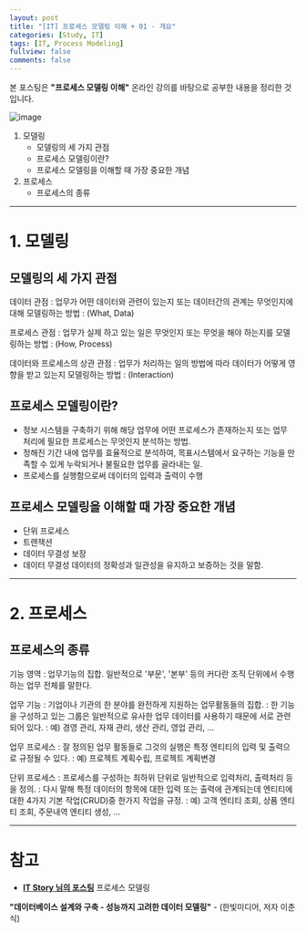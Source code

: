 ```yaml
---
layout: post
title: "[IT] 프로세스 모델링 이해 + 01 - 개요"
categories: [Study, IT]
tags: [IT, Process Modeling]
fullview: false
comments: false
---
```


본 포스팅은 **"프로세스 모델링 이해"** 온라인 강의를 바탕으로 공부한 내용을 정리한 것입니다.

![image](https://user-images.githubusercontent.com/84369912/192108474-596a2b19-9169-4f3a-9249-6c50b5857b8f.png)

1. 모델링
    + 모델링의 세 가지 관점
    + 프로세스 모델링이란? 
    + 프로세스 모델링을 이해할 때 가장 중요한 개념
2. 프로세스
    + 프로세스의 종류
    
---

# 1. 모델링

## 모델링의 세 가지 관점

데이터 관점 
: 업무가 어떤 데이터와 관련이 있는지 또는 데이터간의 관계는 무엇인지에 대해 모델링하는 방법 
: (What, Data)

프로세스 관점 
: 업무가 실제 하고 있는 일은 무엇인지 또는 무엇을 해야 하는지를 모델링하는 방법 
: (How, Process)

데이터와 프로세스의 상관 관점 
: 업무가 처리하는 일의 방법에 따라 데이터가 어떻게 영향을 받고 있는지 모델링하는 방법 
: (Interaction)

 
## 프로세스 모델링이란? 

- 정보 시스템을 구축하기 위해 해당 업무에 어떤 프로세스가 존재하는지 또는 업무 처리에 필요한 프로세스는 무엇인지 분석하는 방법. 
- 정해진 기간 내에 업무를 효율적으로 분석하여, 목표시스템에서 요구하는 기능을 만족할 수 있게 누락되거나 불필요한 업무를 골라내는 일. 
- 프로세스를 실행함으로써 데이터의 입력과 출력이 수행

## 프로세스 모델링을 이해할 때 가장 중요한 개념

- 단위 프로세스
- 트랜잭션
- 데이터 무결성 보장
- 데이터 무결성
    데이터의 정확성과 일관성을 유지하고 보증하는 것을 말함.

---

# 2. 프로세스

## 프로세스의 종류

기능 영역
: 업무기능의 집합. 일반적으로 '부문', '본부' 등의 커다란 조직 단위에서 수행하는 업무 전체를 말한다.

업무 기능
: 기업이나 기관의 한 분야를 완전하게 지원하는 업무활동들의 집합. 
: 한 기능을 구성하고 있는 그룹은 일반적으로 유사한 업무 데이터를 사용하기 때문에 서로 관련되어 있다.
: 예) 경영 관리, 자재 관리, 생산 관리, 영업 관리, ...

업무 프로세스
: 잘 정의된 업무 활동들로 그것의 실행은 특정 엔티티의 입력 및 출력으로 규정될 수 있다. 
: 예) 프로젝트 계획수립, 프로젝트 계획변경

단위 프로세스
: 프로세스를 구성하는 최하위 단위로 일반적으로 입력처리, 출력처리 등을 정의. 
: 다시 말해 특정 데이터의 항목에 대한 입력 또는 출력에 관계되는데 엔티티에 대한 4가지 기본 작업(CRUD)중 한가지 작업을 규정.
: 예) 고객 엔티티 조회, 상품 엔티티 조회, 주문내역 엔티티 생성, ...

---

# 참고

- **[IT Story 님의 포스팅](https://itstory520.tistory.com/17 "프로세스 모델링")**
프로세스 모델링

**"데이터베이스 설계와 구축 - 성능까지 고려한 데이터 모델링"** - (한빛미디어, 저자 이춘식)
